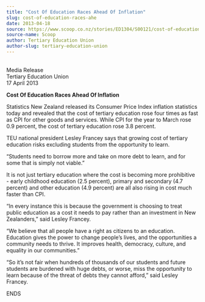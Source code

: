 ```yaml
---
title: "Cost Of Education Races Ahead Of Inflation"
slug: cost-of-education-races-ahe
date: 2013-04-18
source: https://www.scoop.co.nz/stories/ED1304/S00121/cost-of-education-races-ahe
source-name: Scoop
author: Tertiary Education Union
author-slug: tertiary-education-union
---
```


<p><br>Media Release<br>Tertiary Education Union<br>17 April
2013</p>

<p><strong>Cost Of Education Races Ahead Of
Inflation</strong></p>

<p>Statistics New Zealand released its Consumer Price Index inflation
statistics today and revealed that the cost of tertiary
education rose four times as fast as CPI for other goods and
services. While CPI for the year to March rose 0.9 percent,
the cost of tertiary education rose 3.8 percent.</p>

<p>TEU
national president Lesley Francey says that growing cost of
tertiary education risks excluding students from the
opportunity to learn.</p>

<p>“Students need to borrow more and
take on more debt to learn, and for some that is simply not
viable.”</p>

<p>It is not just tertiary education where the
cost is becoming more prohibitive - early childhood
education (2.5 percent), primary and secondary (4.7 percent)
and other education (4.9 percent) are all also rising in
cost much faster than CPI.</p>

<p>“In every instance this is
because the government is choosing to treat public education
as a cost it needs to pay rather than an investment in New
Zealanders,” said Lesley Francey.</p>

<p>“We believe that all
people have a right as citizens to an education. Education
gives the power to change people’s lives, and the
opportunities a community needs to thrive. It improves
health, democracy, culture, and equality in our
communities.”<p>

<p>“So it’s not fair when hundreds of
thousands of our students and future students are burdened
with huge debts, or worse, miss the opportunity to learn
because of the threat of debts they cannot afford,” said
Lesley
Francey.</p>

<p>ENDS<p>

<p></p>